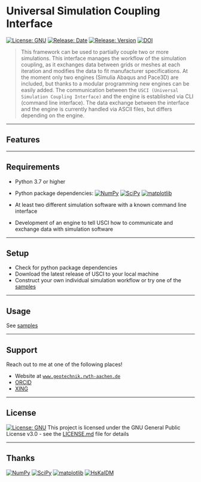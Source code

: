 # Universal Simulation Coupling Interface

[![License: GNU](https://img.shields.io/github/license/froido/universal_simulation_coupling_interface?style=flat-square)](LICENSE.md) 
[![Release: Date](https://img.shields.io/github/release-date/froido/universal_simulation_coupling_interface?style=flat-square)](https://github.com/froido/universal_simulation_coupling_interface/releases) 
[![Release: Version](https://img.shields.io/github/v/release/froido/universal_simulation_coupling_interface?style=flat-square)](https://github.com/froido/universal_simulation_coupling_interface/releases) 
[![DOI](https://zenodo.org/badge/206265040.svg)](https://zenodo.org/badge/latestdoi/206265040)

> This framework can be used to partially couple two or more simulations. 
  This interface manages the workflow of the simulation coupling, as it exchanges data between grids or meshes at each iteration and modifies the data to fit manufacturer specifications. 
  At the moment only two engines (Simulia Abaqus and Pace3D) are included, but thanks to a modular programming new engines can be easily added. The communication between the `USCI (Universal Simulation Coupling Interface)` and the engine is established via CLI (command line interface).
  The data exchange between the interface and the engine is currently handled via ASCII files, but differs depending on the engine.

---

## Features

---

## Requirements
 
 - Python 3.7 or higher
 - Python package dependencies: [![NumPy](https://img.shields.io/static/v1?label=numpy&message=NumPy&color=blue&style=flat-square&logo=github)](https://github.com/numpy/numpy)
[![SciPy](https://img.shields.io/static/v1?label=scipy&message=SciPy&color=blue&style=flat-square&logo=github)](https://github.com/scipy/scipy)
[![matplotlib](https://img.shields.io/static/v1?label=matplotlib&message=matplotlib&color=blue&style=flat-square&logo=github)](https://github.com/matplotlib/matplotlib)

 - At least two different simulation software with a known command line interface
 - Development of an engine to tell USCI how to communicate and exchange data with simulation software
 
---

## Setup
 - Check for python package dependencies
 - Download the latest release of USCI to your local machine
 - Construct your own individual simulation workflow or try one of the [samples](samples)
  
---

## Usage
See [samples](samples)

---

## Support

Reach out to me at one of the following places!

- Website at <a href="http://www.geotechnik.rwth-aachen.de/index.php?section=Biebricher_en" target="_blank">`www.geotechnik.rwth-aachen.de`</a>
- <a href="https://orcid.org/0000-0001-9018-3485" target="_blank">ORCID</a>
- <a href="https://www.xing.com/profile/SvenF_Biebricher" target="_blank">XING</a>

---

## License

[![License: GNU](https://img.shields.io/github/license/froido/universal_simulation_coupling_interface?style=flat-square)](LICENSE.md)
This project is licensed under the GNU General Public License v3.0 - see the [LICENSE.md](LICENSE.md) file for details

---

## Thanks

[![NumPy](https://img.shields.io/static/v1?label=numpy&message=NumPy&color=blue&style=flat-square&logo=github)](https://github.com/numpy/numpy)
[![SciPy](https://img.shields.io/static/v1?label=scipy&message=SciPy&color=blue&style=flat-square&logo=github)](https://github.com/scipy/scipy)
[![matplotlib](https://img.shields.io/static/v1?label=matplotlib&message=matplotlib&color=blue&style=flat-square&logo=github)](https://github.com/matplotlib/matplotlib)
[![HsKaIDM](https://img.shields.io/static/v1?label=HsKa-IDM&message=Pace3D&color=red&style=flat-square&logo=github)](https://www.hs-karlsruhe.de/en/research/hska-research-institutions/institute-for-digital-materials-science-idm/pace-3d-software/)
